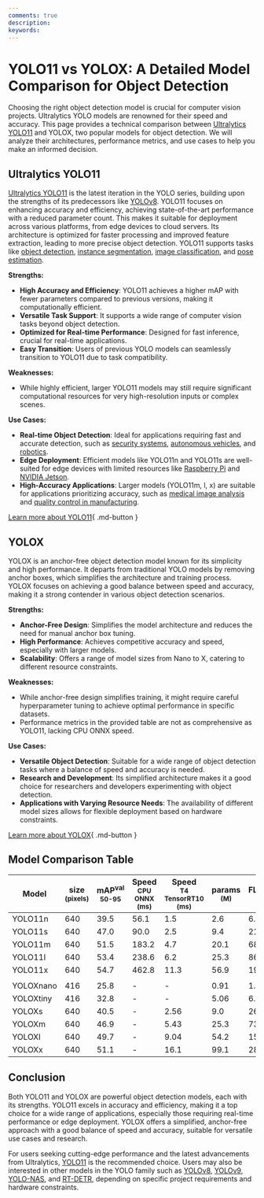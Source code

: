 ```yaml
---
comments: true
description:
keywords:
---
```


# YOLO11 vs YOLOX: A Detailed Model Comparison for Object Detection

<script async src="https://cdn.jsdelivr.net/npm/chart.js@3.9.1/dist/chart.min.js"></script>
<script defer src="../../javascript/benchmark.js"></script>

<canvas id="modelComparisonChart" width="1024" height="400" active-models='["YOLO11", "YOLOX"]'></canvas>

Choosing the right object detection model is crucial for computer vision projects. Ultralytics YOLO models are renowned for their speed and accuracy. This page provides a technical comparison between [Ultralytics YOLO11](https://docs.ultralytics.com/models/yolo11/) and YOLOX, two popular models for object detection. We will analyze their architectures, performance metrics, and use cases to help you make an informed decision.

## Ultralytics YOLO11

[Ultralytics YOLO11](https://docs.ultralytics.com/models/yolo11/) is the latest iteration in the YOLO series, building upon the strengths of its predecessors like [YOLOv8](https://docs.ultralytics.com/models/yolov8/). YOLO11 focuses on enhancing accuracy and efficiency, achieving state-of-the-art performance with a reduced parameter count. This makes it suitable for deployment across various platforms, from edge devices to cloud servers. Its architecture is optimized for faster processing and improved feature extraction, leading to more precise object detection. YOLO11 supports tasks like [object detection](https://docs.ultralytics.com/tasks/detect/), [instance segmentation](https://www.ultralytics.com/glossary/instance-segmentation), [image classification](https://docs.ultralytics.com/tasks/classify/), and [pose estimation](https://docs.ultralytics.com/tasks/pose/).

**Strengths:**

- **High Accuracy and Efficiency**: YOLO11 achieves a higher mAP with fewer parameters compared to previous versions, making it computationally efficient.
- **Versatile Task Support**: It supports a wide range of computer vision tasks beyond object detection.
- **Optimized for Real-time Performance**: Designed for fast inference, crucial for real-time applications.
- **Easy Transition**: Users of previous YOLO models can seamlessly transition to YOLO11 due to task compatibility.

**Weaknesses:**

- While highly efficient, larger YOLO11 models may still require significant computational resources for very high-resolution inputs or complex scenes.

**Use Cases:**

- **Real-time Object Detection**: Ideal for applications requiring fast and accurate detection, such as [security systems](https://www.ultralytics.com/blog/computer-vision-for-theft-prevention-enhancing-security), [autonomous vehicles](https://www.ultralytics.com/solutions/ai-in-self-driving), and [robotics](https://www.ultralytics.com/glossary/robotics).
- **Edge Deployment**: Efficient models like YOLO11n and YOLO11s are well-suited for edge devices with limited resources like [Raspberry Pi](https://docs.ultralytics.com/guides/raspberry-pi/) and [NVIDIA Jetson](https://docs.ultralytics.com/guides/nvidia-jetson/).
- **High-Accuracy Applications**: Larger models (YOLO11m, l, x) are suitable for applications prioritizing accuracy, such as [medical image analysis](https://www.ultralytics.com/glossary/medical-image-analysis) and [quality control in manufacturing](https://www.ultralytics.com/solutions/ai-in-manufacturing).

[Learn more about YOLO11](https://docs.ultralytics.com/models/yolo11){ .md-button }

## YOLOX

YOLOX is an anchor-free object detection model known for its simplicity and high performance. It departs from traditional YOLO models by removing anchor boxes, which simplifies the architecture and training process. YOLOX focuses on achieving a good balance between speed and accuracy, making it a strong contender in various object detection scenarios.

**Strengths:**

- **Anchor-Free Design**: Simplifies the model architecture and reduces the need for manual anchor box tuning.
- **High Performance**: Achieves competitive accuracy and speed, especially with larger models.
- **Scalability**: Offers a range of model sizes from Nano to X, catering to different resource constraints.

**Weaknesses:**

- While anchor-free design simplifies training, it might require careful hyperparameter tuning to achieve optimal performance in specific datasets.
- Performance metrics in the provided table are not as comprehensive as YOLO11, lacking CPU ONNX speed.

**Use Cases:**

- **Versatile Object Detection**: Suitable for a wide range of object detection tasks where a balance of speed and accuracy is needed.
- **Research and Development**: Its simplified architecture makes it a good choice for researchers and developers experimenting with object detection.
- **Applications with Varying Resource Needs**: The availability of different model sizes allows for flexible deployment based on hardware constraints.

[Learn more about YOLOX](https://docs.ultralytics.com/tasks/detect/){ .md-button }

## Model Comparison Table

| Model     | size<br><sup>(pixels) | mAP<sup>val<br>50-95 | Speed<br><sup>CPU ONNX<br>(ms) | Speed<br><sup>T4 TensorRT10<br>(ms) | params<br><sup>(M) | FLOPs<br><sup>(B) |
| --------- | --------------------- | -------------------- | ------------------------------ | ----------------------------------- | ------------------ | ----------------- |
| YOLO11n   | 640                   | 39.5                 | 56.1                           | 1.5                                 | 2.6                | 6.5               |
| YOLO11s   | 640                   | 47.0                 | 90.0                           | 2.5                                 | 9.4                | 21.5              |
| YOLO11m   | 640                   | 51.5                 | 183.2                          | 4.7                                 | 20.1               | 68.0              |
| YOLO11l   | 640                   | 53.4                 | 238.6                          | 6.2                                 | 25.3               | 86.9              |
| YOLO11x   | 640                   | 54.7                 | 462.8                          | 11.3                                | 56.9               | 194.9             |
|           |                       |                      |                                |                                     |                    |                   |
| YOLOXnano | 416                   | 25.8                 | -                              | -                                   | 0.91               | 1.08              |
| YOLOXtiny | 416                   | 32.8                 | -                              | -                                   | 5.06               | 6.45              |
| YOLOXs    | 640                   | 40.5                 | -                              | 2.56                                | 9.0                | 26.8              |
| YOLOXm    | 640                   | 46.9                 | -                              | 5.43                                | 25.3               | 73.8              |
| YOLOXl    | 640                   | 49.7                 | -                              | 9.04                                | 54.2               | 155.6             |
| YOLOXx    | 640                   | 51.1                 | -                              | 16.1                                | 99.1               | 281.9             |

## Conclusion

Both YOLO11 and YOLOX are powerful object detection models, each with its strengths. YOLO11 excels in accuracy and efficiency, making it a top choice for a wide range of applications, especially those requiring real-time performance or edge deployment. YOLOX offers a simplified, anchor-free approach with a good balance of speed and accuracy, suitable for versatile use cases and research.

For users seeking cutting-edge performance and the latest advancements from Ultralytics, [YOLO11](https://docs.ultralytics.com/models/yolo11/) is the recommended choice. Users may also be interested in other models in the YOLO family such as [YOLOv8](https://www.ultralytics.com/yolo), [YOLOv9](https://docs.ultralytics.com/models/yolov9/), [YOLO-NAS](https://docs.ultralytics.com/models/yolo-nas/), and [RT-DETR](https://docs.ultralytics.com/models/rtdetr/), depending on specific project requirements and hardware constraints.
